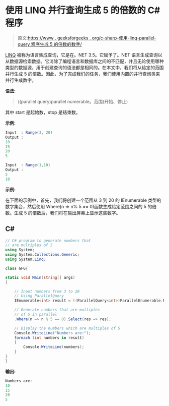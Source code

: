 # 使用 LINQ 并行查询生成 5 的倍数的 C#程序

> 原文:[https://www . geeksforgeeks . org/c-sharp-使用-linq-parallel-query 程序生成 5 的倍数的数字/](https://www.geeksforgeeks.org/c-sharp-program-to-generate-numbers-that-are-multiples-of-5-using-the-linq-parallel-query/)

[LINQ](https://www.geeksforgeeks.org/linq-language-integrated-query/) 被称为语言集成查询，它是在。NET 3.5。它赋予了。NET 语言生成查询以从数据源检索数据。它消除了编程语言和数据库之间的不匹配，并且无论使用哪种类型的数据源，用于创建查询的语法都是相同的。在本文中，我们将从给定的范围并行生成 5 的倍数。因此，为了完成我们的任务，我们使用内置的并行查询类来并行生成数字。

**语法:**

> ((parallel query<int>)parallel numerable。范围(开始、停止)

其中 start 是起始数，stop 是结束数。

**示例:**

```cs
Input  : Range(3, 20)
Output :
10
15
20
5

Input  : Range(1,10)
Output :
5
10
```

**示例:**

在下面的示例中，首先，我们将创建一个范围从 3 到 20 的 IEnumerable 类型的数字集合，然后使用 Where(n => n% 5 == 0)函数生成给定范围之间的 5 的倍数。生成 5 的倍数后，我们将在输出屏幕上显示这些数字。

## C#

```cs
// C# program to generate numbers that 
// are multiples of 5 
using System;
using System.Collections.Generic;
using System.Linq;

class GFG{

static void Main(string[] args)
{

    // Input numbers from 3 to 20
    // Using ParallelQuery
    IEnumerable<int> result = ((ParallelQuery<int>)ParallelEnumerable.Range(3, 20))

    // Generate numbers that are multiples 
    // of 5 in parallel
    .Where(n => n % 5 == 0).Select(res => res);

    // Display the numbers which are multiples of 5
    Console.WriteLine("Numbers are:");
    foreach (int numbers in result) 
    {
        Console.WriteLine(numbers); 
    }
}
}
```

**输出:**

```cs
Numbers are:
10
15
20
5
```